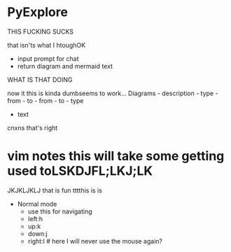 # PyExplore

THIS FUCKING SUCKS

that isn'ts what I htoughOK

- input prompt for chat
- return diagram and mermaid text


WHAT IS THAT DOING




now it this is kinda dumbseems to work...  Diagrams - description - type - from - to - from - to - type
- text

cnxns
that's right


# vim notes this will take some getting used toLSKDJFL;LKJ;LK
JKJKLJKLJ
that is fun
tttthis is is


- Normal mode
    - use this for navigating
    - left:h
    - up:k
    - down:j
    - right:l # here I will never use the mouse again?